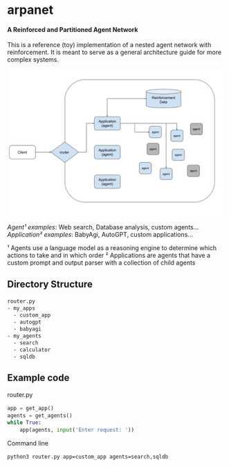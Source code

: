 # arpanet 
#### A Reinforced and Partitioned Agent Network

This is a reference (toy) implementation of a nested agent network with reinforcement. It is meant to serve as a general architecture guide for more complex systems.

![arpa](imgs/arpa.png "arpa")


_Agent¹ examples_: Web search, Database analysis, custom agents...
_Application² examples_: BabyAgi, AutoGPT, custom applications...


¹ Agents use a language model as a reasoning engine to determine which actions to take and in which order
² Applications are agents that have a custom prompt and output parser with a collection of child agents


## Directory Structure
```
router.py
- my_apps
  - custom_app
  - autogpt
  - babyagi
- my_agents
  - search
  - calculator
  - sqldb
```

## Example code
router.py
``` python
app = get_app()
agents = get_agents()
while True:
    app(agents, input('Enter request: '))
```

Command line
```
python3 router.py app=custom_app agents=search,sqldb
```
